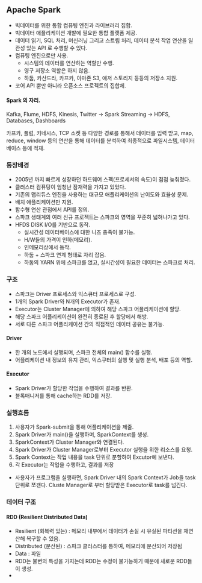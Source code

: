 ## Apache Spark

- 빅데이터를 위한 통합 컴퓨팅 엔진과 라이브러리 집합.
- 빅데이터 애플리케이션 개발에 필요한 통합 플랫폼 제공.
- 데이터 읽기, SQL 처리, 머신러닝 그리고 스트림 처리, 데이터 분석 작업 연산을 일관성 있는 API 로 수행할 수 있다.
- 컴퓨팅 엔진으로만 사용.
    + 시스템의 데이터를 연산하는 역할만 수행.
    + 영구 저장소 역할은 하지 않음.
    + 하둡, 카산드라, 카프카, 아마존 S3, 애저 스토리지 등등의 저장소 지원.
- 코어 API 뿐만 아니라 오픈소스 프로젝트의 집합체.

#### Spark 의 자리.

Kafka, Flume, HDFS, Kinesis, Twitter -> Spark Streaming -> HDFS, Databases, Dashboards

카프카, 플럼, 키네시스, TCP 소켓 등 다양한 경로를 통해서 데이터를 입력 받고, map, reduce, window 등의 연산을 통해 데이터를 분석하여
최종적으로 파일시스템, 데이터베이스 등에 적재.

### 등장배경

- 2005년 까지 빠르게 성장하던 하드웨어 스펙(프로세서의 속도)이 점점 늦춰졌다.
- 클러스터 컴퓨팅이 엄청난 잠재력을 가지고 있었다.
- 기존의 맵리듀스 엔진을 사용하는 대규모 애플리케이션의 난이도와 효율성 문제.
- 배치 애플리케이션만 지원.
- 함수형 연산 관점에서 API를 정의.
- 스파크 생태계의 여러 신규 프로젝트는 스파크의 영역을 꾸준히 넓혀나가고 있다.
- HFDS DISK I/O를 기반으로 동작.
  + 실시간성 데이터베이스에 대한 니즈 충족이 불가능.
  + H/W들의 가격이 인하(메모리).
  + 인메모리상에서 동작.
  + 하둡 + 스파크 연계 형태로 자리 잡음.
  + 하둡의 YARN 위에 스파크를 얹고, 실시간성이 필요한 데이터는 스파크로 처리.

### 구조

- 스파크는 Driver 프로세스와 익스큐터 프로세스로 구성.
- 1개의 Spark Driver와 N개의 Executor가 존재.
- Executor는 Cluster Manager에 의하여 해당 스파크 어플리케이션에 할당.
- 해당 스파크 어플리케이션이 완전히 종료된 후 할당에서 해방.
- 서로 다른 스파크 어플리케이션 간의 직접적인 데이터 공유는 불가능.

#### Driver
- 한 개의 노드에서 실행되며, 스파크 전체의 main() 함수를 실행.
- 어플리케이션 내 정보의 유지 관리, 익스큐터의 실행 및 실행 분석, 배포 등의 역할.

#### Executor
- Spark Driver가 할당한 작업을 수행하여 결과를 반환.
- 블록매니저를 통해 cache하는 RDD를 저장.

### 실행흐름

1. 사용자가 Spark-submit을 통해 어플리케이션을 제줄.
2. Spark Driver가 main()을 실행하며, SparkContext를 생성.
3. SparkContext가 Cluster Manager와 연결된다.
4. Spark Driver가 Cluster Manager로부터 Executor 실행을 위한 리소스를 요청.
5. Spark Context는 작업 내용을 task 단위로 분할하여 Excutor에 보낸다.
6. 각 Executor는 작업을 수행하고, 결과를 저장

- 사용자가 프로그램을 실행하면, Spark Driver 내의 Spark Context가 Job을 task 단위로 쪼갠다. Cluste Manager로 부터 할당받은 Executor로 task를 넘긴다.


### 데이터 구조

#### RDD (Resilient Distributed Data)
- Resilient (회복력 있는) : 메모리 내부에서 데이터가 손실 시 유실된 파티션을 재연산해 복구할 수 있음.
- Distributed (분산된) : 스파크 클러스터를 통하여, 메모리에 분산되어 저장됨
- Data : 파일
- RDD는 불변의 특성을 가지는데 RDD는 수정이 불가능하기 때문에 새로운 RDD들이 생성.
- 